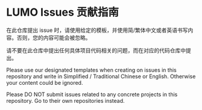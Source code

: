 LUMO Issues 贡献指南
===================

在此仓库提出 issue 时，请使用给定的模板，并使用简/繁体中文或者英语书写内容。否则，您的内容可能会被忽略。

请不要在此仓库中提出任何具体项目代码相关的问题，而在对应的代码仓库中提出。

Please use our designated templates when creating on issues in this repository and write in Simplified / Traditional Chinese or English. Otherwise your content could be ignored.

Please DO NOT submit issues related to any concrete projects in this repository. Go to their own repositories instead.
